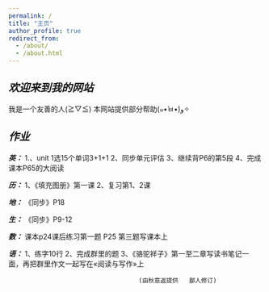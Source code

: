 ```yaml
---
permalink: /
title: "主页"
author_profile: true
redirect_from: 
  - /about/
  - /about.html
---
```

## ***欢迎来到我的网站***
我是一个友善的人(≧▽≦)
本网站提供部分帮助(๑•̀ㅂ•́)و✧



## ***作业***


***英：***
1.、unit 1选15个单词3+1+1
2、同步单元评估
3、继续背P6的第5段
4、完成课本P65的大阅读

***历：***
1、《填充图册》第一课
2、复习第1、2课

***地：***
《同步》P18

***生：***
《同步》P9-12

***数：***
课本p24课后练习第一题    P25 第三题写课本上

***语：***
1、练字10行
2、完成群里的题
3、《骆驼祥子》第一至二章写读书笔记一面，再把群里作文一起写在«阅读与写作»上

                                        (由秋意返提供   鄙人修订)
    
  


